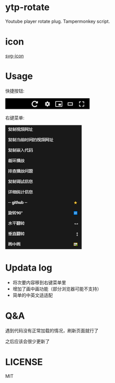 # ytp-rotate
Youtube player rotate plug.  Tampermonkey script.

# icon
[svg-icon](https://github.com/leungwensen/svg-icon)

# Usage
快捷按钮:

![button](./docs/btns.png)

右键菜单:

![menu](./docs/menu.png)

# Updata log
- 将次要内容移到右键菜单里
- 增加了画中画功能（部分浏览器可能不支持）
- 简单的中英文适适配

# Q&A
遇到代码没有正常加载的情况，刷新页面就行了

之后应该会很少更新了

# LICENSE
MIT
